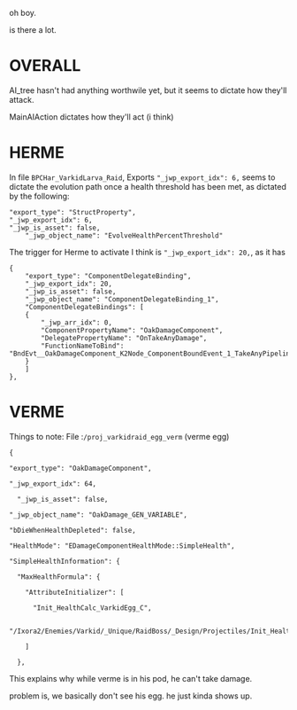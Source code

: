 oh boy.

is there a lot.

#

# OVERALL

AI_tree hasn't had anything worthwile yet, but it seems to dictate how they'll attack.

MainAIAction dictates how they'll act (i think)

# HERME

In file `BPCHar_VarkidLarva_Raid`, Exports `"_jwp_export_idx": 6,` seems to dictate the evolution path once a health threshold has been met, as dictated by the following:


    "export_type": "StructProperty",
    "_jwp_export_idx": 6,
    "_jwp_is_asset": false,
        "_jwp_object_name": "EvolveHealthPercentThreshold"

The trigger for Herme to activate I think is `"_jwp_export_idx": 20,`, as it has 

    {
        "export_type": "ComponentDelegateBinding",
        "_jwp_export_idx": 20,
        "_jwp_is_asset": false,
        "_jwp_object_name": "ComponentDelegateBinding_1",
        "ComponentDelegateBindings": [
        {
            "_jwp_arr_idx": 0,
            "ComponentPropertyName": "OakDamageComponent",
            "DelegatePropertyName": "OnTakeAnyDamage",
            "FunctionNameToBind": "BndEvt__OakDamageComponent_K2Node_ComponentBoundEvent_1_TakeAnyPipelineDamageDelegate__DelegateSignature_BPChar_VarkidLarva_Raid"
        }
        ]
    },


# VERME

Things to note:
File :`/proj_varkidraid_egg_verm` (verme egg)


    {
  
    "export_type": "OakDamageComponent",
    
    "_jwp_export_idx": 64,
    
      "_jwp_is_asset": false,
    
    "_jwp_object_name": "OakDamage_GEN_VARIABLE",
    
    "bDieWhenHealthDepleted": false,
    
    "HealthMode": "EDamageComponentHealthMode::SimpleHealth",
    
    "SimpleHealthInformation": {
    
      "MaxHealthFormula": {
      
        "AttributeInitializer": [
        
          "Init_HealthCalc_VarkidEgg_C",
          
          "/Ixora2/Enemies/Varkid/_Unique/RaidBoss/_Design/Projectiles/Init_HealthCalc_VarkidEgg"
          
        ]
        
      },


This explains why while verme is in his pod, he can't take damage. 

problem is, we basically don't see his egg. he just kinda shows up. 
